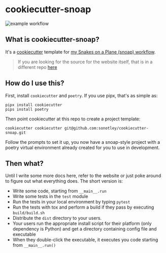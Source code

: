 # cookiecutter-snoap

![example workflow](https://github.com/sonotley/cookiecutter-snoap/workflows/make-cookiecutter-and-test-installer/badge.svg)

## What is cookiecutter-snoap?

It's a [cookiecutter](https://cookiecutter.readthedocs.io/) template for [my Snakes on a Plane (snoap) workflow](https://sonotley.github.io/python-deployment-docs/).

> If you are looking for the source for the website itself, that is in a different repo [here](https://github.com/sonotley/python-deployment-docs)

## How do I use this?

First, install `cookiecutter` and `poetry`. If you use pipx, that's as simple as:

    pipx install cookiecutter
    pips install poetry

Then point cookiecutter at this repo to create a project template:

    cookiecutter cookiecutter git@github.com:sonotley/cookiecutter-snoap.git

Follow the prompts to set it up, you now have a snoap-style project with a poetry virtual environment already created for you to use in development.

## Then what?

Until I write some more docs here, refer to the website or just poke around to figure out what everything does.
The short version is:

- Write some code, starting from `__main__.run`
- Write some tests in the `test` module
- Run the tests in your local environment by typing `pytest`
- Run the tests with tox and perform a build if they pass by executing `build/build.sh`
- Distribute the `dist` directory to your users.
- Your users run the appropriate install script for their platform (only dependency is Python) and get a directory containing config file and executable
- When they double-click the executable, it executes you code starting from `__main__.run()`

